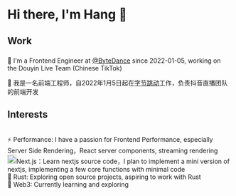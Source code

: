 <h1 align="left">Hi there, I'm Hang 👋 </h1>

###

<h2 align="left">Work</h2>

###

<p align="left">💼 I'm a Frontend Engineer at <a href='https://www.bytedance.com/en/'>@ByteDance</a> since 2022-01-05, working on the Douyin Live Team (Chinese TikTok) </p>
<p align="left">💼 我是一名前端工程师，自2022年1月5日起在<a href='https://www.bytedance.com/en/'>字节跳动</a>工作，负责抖音直播团队的前端开发 </p>

<h2 align="left">Interests</h2>
<p align="left">
<br>⚡ Performance: I have a passion for Frontend Performance, especially Server Side Rendering，React server components, streaming rendering
<br><img src="https://avatars.githubusercontent.com/u/14985020?s=48&v=4" height="20" alt="next.js"  />Next.js：Learn nextjs source code，I plan to implement a mini version of nextjs, implementing a few core functions with minimal code
<br>🦀 Rust: Exploring open source projects, aspiring to work with Rust<br>🔗 Web3: Currently learning and exploring
</p>

###


